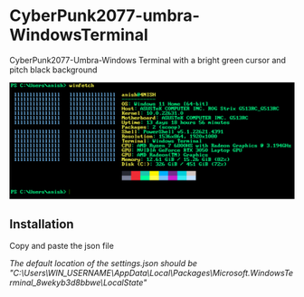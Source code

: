 # CyberPunk2077-umbra-WindowsTerminal
CyberPunk2077-Umbra-Windows Terminal with a bright green cursor and pitch black background

![preview](./pic.png)

## Installation

Copy and paste the json file

*The default location of the settings.json should be "C:\Users\WIN_USERNAME\AppData\Local\Packages\Microsoft.WindowsTerminal_8wekyb3d8bbwe\LocalState"*
